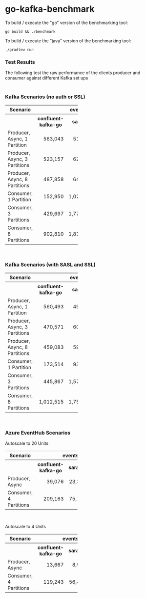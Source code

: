# go-kafka-benchmark

To build / execute the "go" version of the benchmarking tool:

`go build && ./benchmark`

To build / execute the "java" version of the benchmarking tool:

`./gradlew run`

### Test Results ###

The following test the raw performance of the clients producer and consumer against different Kafka set ups

<h3>
  <strong>
    <br/>Kafka Scenarios (no auth or SSL)</strong>
</h3>
<table class="relative-table wrapped" style="width: 47.1411%;">
  <colgroup>
    <col style="width: 33.4625%;"/>
    <col style="width: 24.5478%;"/>
    <col style="width: 25.0646%;"/>
    <col style="width: 16.9251%;"/>
  </colgroup>
  <tbody>
    <tr>
      <th>Scenario</th>
      <th colspan="3" style="text-align: center;">events/s</th>
    </tr>
    <tr>
      <th colspan="1">
        <br/>
      </th>
      <th colspan="1" style="text-align: center;">confluent-kafka-go</th>
      <th colspan="1" style="text-align: center;">sarama</th>
      <th colspan="1" style="text-align: center;">java</th>
    </tr>
    <tr>
      <td colspan="1">Producer, Async, 1 Partition</td>
      <td colspan="1" style="text-align: right;">563,043</td>
      <td colspan="1" style="text-align: right;">518,266</td>
      <td colspan="1" style="text-align: right;">1,291,489</td>
    </tr>
    <tr>
      <td colspan="1">Producer, Async, 3 Partitions</td>
      <td colspan="1" style="text-align: right;">523,157</td>
      <td colspan="1" style="text-align: right;">620,495</td>
      <td colspan="1" style="text-align: right;">1,197,461</td>
    </tr>
    <tr>
      <td colspan="1">Producer, Async, 8 Partitions</td>
      <td colspan="1" style="text-align: right;">487,858</td>
      <td colspan="1" style="text-align: right;">645,426</td>
      <td colspan="1" style="text-align: right;">902,810</td>
    </tr>
    <tr>
      <td colspan="1">Consumer, 1 Partition</td>
      <td colspan="1" style="text-align: right;">152,950</td>
      <td colspan="1" style="text-align: right;">1,021,820</td>
      <td colspan="1" style="text-align: right;">1,185,817</td>
    </tr>
    <tr>
      <td colspan="1">Consumer, 3 Partitions</td>
      <td colspan="1" style="text-align: right;">429,697</td>
      <td colspan="1" style="text-align: right;">1,776,931</td>
      <td colspan="1" style="text-align: right;">1,716,738</td>
    </tr>
    <tr>
      <td colspan="1">Consumer, 8 Partitions</td>
      <td colspan="1" style="text-align: right;">902,810</td>
      <td colspan="1" style="text-align: right;">1,819,865</td>
      <td colspan="1" style="text-align: right;">1,652,346</td>
    </tr>
  </tbody>
</table>
<p>
  <br/>
</p>
<h3>
<p>
  <strong>Kafka Scenarios (with SASL and SSL)</strong>
</p>
</h3>
<table class="relative-table wrapped" style="width: 47.1411%;">
  <colgroup>
    <col/>
    <col/>
    <col/>
    <col/>
  </colgroup>
  <tbody>
    <tr>
      <th>Scenario</th>
      <th colspan="3" style="text-align: center;">events/s</th>
    </tr>
    <tr>
      <th colspan="1">
        <br/>
      </th>
      <th colspan="1" style="text-align: center;">confluent-kafka-go</th>
      <th colspan="1" style="text-align: center;">sarama</th>
      <th colspan="1" style="text-align: center;">java</th>
    </tr>
    <tr>
      <td colspan="1">Producer, Async, 1 Partition</td>
      <td colspan="1" style="text-align: right;">560,493</td>
      <td colspan="1" style="text-align: right;">498,402</td>
      <td colspan="1" style="text-align: right;">979,527</td>
    </tr>
    <tr>
      <td colspan="1">Producer, Async, 3 Partitions</td>
      <td colspan="1" style="text-align: right;">470,571</td>
      <td colspan="1" style="text-align: right;">601,849</td>
      <td colspan="1" style="text-align: right;">1,006,441</td>
    </tr>
    <tr>
      <td colspan="1">Producer, Async, 8 Partitions</td>
      <td colspan="1" style="text-align: right;">459,083</td>
      <td colspan="1" style="text-align: right;">596,849</td>
      <td colspan="1" style="text-align: right;">1,145,606</td>
    </tr>
    <tr>
      <td colspan="1">Consumer, 1 Partition</td>
      <td colspan="1" style="text-align: right;">173,514</td>
      <td colspan="1" style="text-align: right;">938,122</td>
      <td colspan="1" style="text-align: right;">1,737,317</td>
    </tr>
    <tr>
      <td colspan="1">Consumer, 3 Partitions</td>
      <td colspan="1" style="text-align: right;">445,867</td>
      <td colspan="1" style="text-align: right;">1,576,031</td>
      <td colspan="1" style="text-align: right;">1,926,782</td>
    </tr>
    <tr>
      <td colspan="1">Consumer, 8 Partitions</td>
      <td colspan="1" style="text-align: right;">1,012,515</td>
      <td colspan="1" style="text-align: right;">1,752,578</td>
      <td colspan="1" style="text-align: right;">1,936,108</td>
    </tr>
  </tbody>
</table>
<p>
  <br/>
</p>
<h3>Azure EventHub Scenarios</h3>
<p>Autoscale to 20 Units</p>
<table class="relative-table wrapped" style="width: 46.9586%;">
  <colgroup>
    <col style="width: 30.7393%;"/>
    <col style="width: 27.3671%;"/>
    <col style="width: 25.0324%;"/>
    <col style="width: 16.8612%;"/>
  </colgroup>
  <tbody>
    <tr>
      <th>Scenario</th>
      <th colspan="3" style="text-align: center;">events/s</th>
    </tr>
    <tr>
      <th colspan="1">
        <br/>
      </th>
      <th colspan="1" style="text-align: center;">confluent-kafka-go</th>
      <th colspan="1" style="text-align: center;">sarama</th>
      <th colspan="1" style="text-align: center;">java</th>
    </tr>
    <tr>
      <td>Producer, Async</td>
      <td style="text-align: right;">39,076</td>
      <td colspan="1" style="text-align: right;">23,346</td>
      <td colspan="1" style="text-align: right;">23,369</td>
    </tr>
    <tr>
      <td colspan="1">Consumer, 4 Partitions</td>
      <td colspan="1" style="text-align: right;">209,163</td>
      <td colspan="1" style="text-align: right;">75,708</td>
      <td colspan="1" style="text-align: right;">92,004</td>
    </tr>
  </tbody>
</table>
<p>
  <br/>
</p>
<p>Autoscale to 4 Units</p>
<table class="relative-table wrapped" style="width: 46.9586%;">
  <colgroup>
    <col style="width: 30.7393%;"/>
    <col style="width: 27.3671%;"/>
    <col style="width: 25.0324%;"/>
    <col style="width: 16.8612%;"/>
  </colgroup>
  <tbody>
    <tr>
      <th>Scenario</th>
      <th colspan="3" style="text-align: center;">events/s</th>
    </tr>
    <tr>
      <th colspan="1">
        <br/>
      </th>
      <th colspan="1" style="text-align: center;">confluent-kafka-go</th>
      <th colspan="1" style="text-align: center;">sarama</th>
      <th colspan="1" style="text-align: center;">java</th>
    </tr>
    <tr>
      <td>Producer, Async</td>
      <td style="text-align: right;">13,667</td>
      <td colspan="1" style="text-align: right;">8,987</td>
      <td colspan="1" style="text-align: right;">3,783</td>
    </tr>
    <tr>
      <td colspan="1">Consumer, 4 Partitions</td>
      <td colspan="1" style="text-align: right;">119,243</td>
      <td colspan="1" style="text-align: right;">56,444</td>
      <td colspan="1" style="text-align: right;">52,216</td>
    </tr>
  </tbody>
</table>
